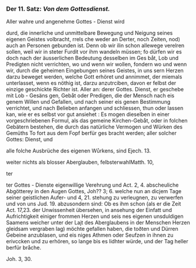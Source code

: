 
<!-- Seie 36; content-0054.xml -->

### Der 11. Satz: *Von dem Gottesdienst.*


Aller wahre und angenehme Gottes - Dienst wird

durd, die innerliche und unmittelbare Bewegung
und Neigung seines eigenen Geistes volbracht, rrels
che weder an Derter, noch Zeiten, nod) auch an
Personen gebunden ist. Denn ob wir ilin schon
allewege verelren sollen, weil wir in steter Furdit
vor ihm wandeln müssen; fo dürfen wir es doch
nach der äusserlichen Bedeutung desselben im Ges
 båt, Lob und Predigten nicht verrichten, wo und
wenn wir wollen, fondern wo und wenn wir, durch
 die geheimen Eingebungen seines Geistes, in uns
 sern Herzen darzu beweget werden, welche Gott
 erhöret und annimmet, der miemals unterlasset,
wenn es nöthig ist, darzu anzutrciben, davon er
 felbst der einzige geschickte Richter ist. Aller an:
 derer Gottes. Dienst, er geschebe mit Lob - Gesäns
 gen, Gebåt oder Predigen, die der Mensch nach eis
 genem Willen und Gefallen, und nach seiner eis
 genen Bestimmung verrichtet, und nach Belieben
 anfangen und schliessen, thun oder lassen kan, wie
  er es selbst vor gut ansiehet : Es mogen dieselben
 in einer vorgeschriebenen Formul, als das gemeine
 Kirchen-Gebåt, oder in folchen Gebätern bestehen,
 die durch das natürliche Vermogen und Würken
 des Gemüths To fort aus dem Fopf berfür ges
 bracht werden; aller solcher Gottes: Dienst, und

alle folche Ausbrüche des eigenen Wůrkens, sind Ejech. 13.

weiter nichts als blosser Aberglauben, felbsterwahlMatth. 10,

ter

ter Gottes - Dienste eigenwillige Verehrung und Act. 2, 4. abscheuliche
Abgötterey in den Augen Gottes, Joh?? 3; 6. welche nun an dicjem Tage
seiner geistlichen Aufer- und 4, 21. stehung zu verleugnen, zu verwerfen
und von uns Jud. 19. abzusondern sind: Ob es ihm schon (als er die Zeit
Act. 17,23. der Unwissenheit übersehen, in ansehung der Einfatt und
Aufrichtigkeit einiger frommen Herzen und seis nes eigenen unsduldigen
Saamens weicher unter der Lajt des Aberglaubens in der Menschen Herzen
gleidsam vergraben lag) möchte gefallen haben, die toðten und Dürren Gebeine
anzublasen, und eis niges Athmen oder Seufzen in ihnen zu erivccken und
zu erhören, so lange bis es lidhter würde, und der Tag heller berfür bråche.

Joh. 3, 30.

<!-- Seie 37; content-0054.xml -->

<!-- OCR fehlt! -->